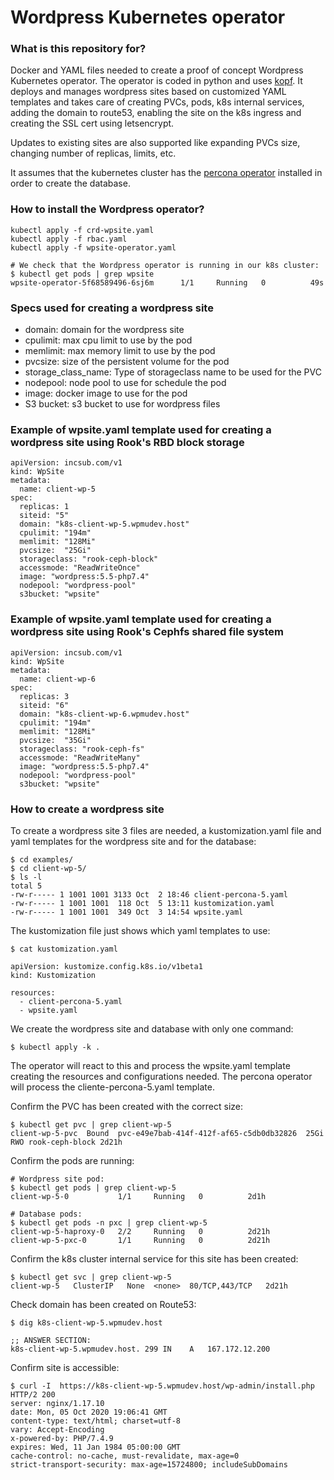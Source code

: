 # Wordpress Kubernetes operator #

### What is this repository for? ###

Docker and YAML files needed to create a proof of concept Wordpress Kubernetes operator.
The operator is coded in python and uses [kopf](https://kopf.readthedocs.io).
It deploys and manages wordpress sites based on customized YAML templates 
and takes care of creating PVCs, pods, k8s internal services, adding 
the domain to route53, enabling the site on the k8s ingress and creating the SSL cert using letsencrypt.

Updates to existing sites are also supported like expanding PVCs size, changing number of replicas, limits, etc.

It assumes that the kubernetes cluster has the [percona operator](https://www.percona.com/doc/kubernetes-operator-for-pxc) installed in order to create the database.

### How to install the Wordpress operator? ###
```
kubectl apply -f crd-wpsite.yaml 
kubectl apply -f rbac.yaml
kubectl apply -f wpsite-operator.yaml

# We check that the Wordpress operator is running in our k8s cluster:
$ kubectl get pods | grep wpsite
wpsite-operator-5f68589496-6sj6m      1/1     Running   0          49s
```

### Specs used for creating a wordpress site

- domain: domain for the wordpress site
- cpulimit: max cpu limit to use by the pod
- memlimit: max memory limit to use by the pod
- pvcsize: size of the persistent volume for the pod
- storage_class_name: Type of storageclass name to be used for the PVC
- nodepool: node pool to use for schedule the pod
- image: docker image to use for the pod
- S3 bucket: s3 bucket to use for wordpress files

###  Example of wpsite.yaml template used for creating a wordpress site using Rook's RBD block storage
```
apiVersion: incsub.com/v1
kind: WpSite
metadata:
  name: client-wp-5
spec:
  replicas: 1
  siteid: "5"
  domain: "k8s-client-wp-5.wpmudev.host"
  cpulimit: "194m"
  memlimit: "128Mi"
  pvcsize:  "25Gi"
  storageclass: "rook-ceph-block"
  accessmode: "ReadWriteOnce"
  image: "wordpress:5.5-php7.4"
  nodepool: "wordpress-pool"
  s3bucket: "wpsite"
```

###  Example of wpsite.yaml template used for creating a wordpress site using Rook's Cephfs shared file system
```
apiVersion: incsub.com/v1
kind: WpSite
metadata:
  name: client-wp-6
spec:
  replicas: 3
  siteid: "6"
  domain: "k8s-client-wp-6.wpmudev.host"
  cpulimit: "194m"
  memlimit: "128Mi"
  pvcsize:  "35Gi"
  storageclass: "rook-ceph-fs"
  accessmode: "ReadWriteMany"
  image: "wordpress:5.5-php7.4"
  nodepool: "wordpress-pool"
  s3bucket: "wpsite"
```

### How to create a wordpress site
To create a wordpress site 3 files are needed, a kustomization.yaml file and yaml templates
for the wordpress site and for the database:
```
$ cd examples/
$ cd client-wp-5/
$ ls -l
total 5
-rw-r----- 1 1001 1001 3133 Oct  2 18:46 client-percona-5.yaml
-rw-r----- 1 1001 1001  118 Oct  5 13:11 kustomization.yaml
-rw-r----- 1 1001 1001  349 Oct  3 14:54 wpsite.yaml
```

The kustomization file just shows which yaml templates to use:
```
$ cat kustomization.yaml
 
apiVersion: kustomize.config.k8s.io/v1beta1
kind: Kustomization

resources:
  - client-percona-5.yaml
  - wpsite.yaml
```
We create the wordpress site and database with only one command:
```
$ kubectl apply -k .
```
The operator will react to this and process the wpsite.yaml template
creating the resources and configurations needed. The percona operator
will process the cliente-percona-5.yaml template.

Confirm the PVC has been created with the correct size:
```
$ kubectl get pvc | grep client-wp-5
client-wp-5-pvc  Bound  pvc-e49e7bab-414f-412f-af65-c5db0db32826  25Gi RWO rook-ceph-block 2d21h
```

Confirm the pods are running:
```
# Wordpress site pod:
$ kubectl get pods | grep client-wp-5
client-wp-5-0           1/1     Running   0          2d1h

# Database pods:
$ kubectl get pods -n pxc | grep client-wp-5
client-wp-5-haproxy-0   2/2     Running   0          2d21h
client-wp-5-pxc-0       1/1     Running   0          2d21h
```

Confirm the k8s cluster internal service for this site has been created:
```
$ kubectl get svc | grep client-wp-5
client-wp-5   ClusterIP   None  <none>  80/TCP,443/TCP   2d21h
```

Check domain has been created on Route53:
```
$ dig k8s-client-wp-5.wpmudev.host

;; ANSWER SECTION:
k8s-client-wp-5.wpmudev.host. 299 IN	A	167.172.12.200
```

Confirm site is accessible:
```
$ curl -I  https://k8s-client-wp-5.wpmudev.host/wp-admin/install.php
HTTP/2 200 
server: nginx/1.17.10
date: Mon, 05 Oct 2020 19:06:41 GMT
content-type: text/html; charset=utf-8
vary: Accept-Encoding
x-powered-by: PHP/7.4.9
expires: Wed, 11 Jan 1984 05:00:00 GMT
cache-control: no-cache, must-revalidate, max-age=0
strict-transport-security: max-age=15724800; includeSubDomains
```

